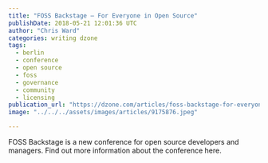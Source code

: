 ```yaml
---
title: "FOSS Backstage – For Everyone in Open Source"
publishDate: 2018-05-21 12:01:36 UTC
author: "Chris Ward"
categories: writing dzone
tags:
  - berlin
  - conference
  - open source
  - foss
  - governance
  - community
  - licensing
publication_url: "https://dzone.com/articles/foss-backstage-for-everyone-in-open-source"
image: "../../../assets/images/articles/9175876.jpeg"

---
```

FOSS Backstage is a new conference for open source developers and managers. Find out more information about the conference here.

